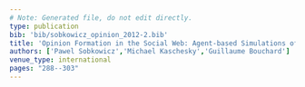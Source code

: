 ```yaml
---
# Note: Generated file, do not edit directly.
type: publication
bib: 'bib/sobkowicz_opinion_2012-2.bib'
title: 'Opinion Formation in the Social Web: Agent-based Simulations of Opinion Convergence and Divergence in Sub-Communities'
authors: ['Pawel Sobkowicz','Michael Kaschesky','Guillaume Bouchard']
venue_type: international
pages: "288--303"
---
```

